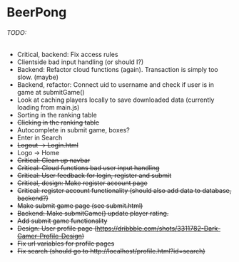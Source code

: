# BeerPong

###### TODO:

- Critical, backend: Fix access rules
- Clientside bad input handling (or should I?)
- Backend: Refactor cloud functions (again). Transaction is simply too slow. (maybe)
- Backend, refactor: Connect uid to username and check if user is in game at submitGame()
- Look at caching players locally to save downloaded data (currently loading from main.js)
- Sorting in the ranking table
- ~~Clicking in the ranking table~~
- Autocomplete in submit game, boxes?
- Enter in Search
- ~~Logout -> Login.html~~
- Logo -> Home
- ~~Critical: Clean up navbar~~
- ~~Critical: Cloud functions bad user input handling~~
- ~~Critical: User feedback for login, register and submit~~
- ~~Critical, design: Make register account page~~
- ~~Critical: register account functionality (should also add data to database, backend?)~~
- ~~Make submit game page (see submit.html)~~
- ~~Backend: Make submitGame() update player rating.~~
- ~~Add submit game functionality~~
- ~~Design: User profile page (https://dribbble.com/shots/3311782-Dark-Gamer-Profile-Design)~~
- ~~Fix url variables for profile pages~~
- ~~Fix search (should go to http://localhost/profile.html?id=search)~~
